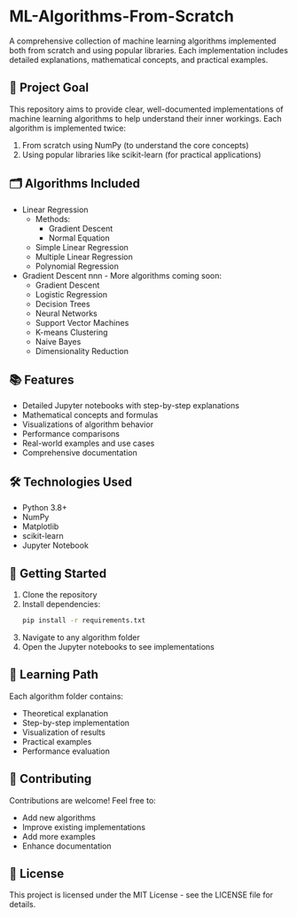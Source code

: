 # ML-Algorithms-From-Scratch

A comprehensive collection of machine learning algorithms implemented both from scratch and using popular libraries. Each implementation includes detailed explanations, mathematical concepts, and practical examples.

## 🎯 Project Goal
This repository aims to provide clear, well-documented implementations of machine learning algorithms to help understand their inner workings. Each algorithm is implemented twice:
1. From scratch using NumPy (to understand the core concepts)
2. Using popular libraries like scikit-learn (for practical applications)


## 🗂️ Algorithms Included
- Linear Regression
  - Methods:
    - Gradient Descent
    - Normal Equation
  - Simple Linear Regression
  - Multiple Linear Regression
  - Polynomial Regression
- Gradient Descent
         nnn    - More algorithms coming soon:
  - Gradient Descent
  - Logistic Regression
  - Decision Trees
  - Neural Networks
  - Support Vector Machines
  - K-means Clustering
  - Naive Bayes
  - Dimensionality Reduction

## 📚 Features
- Detailed Jupyter notebooks with step-by-step explanations
- Mathematical concepts and formulas
- Visualizations of algorithm behavior
- Performance comparisons
- Real-world examples and use cases
- Comprehensive documentation

## 🛠️ Technologies Used
- Python 3.8+
- NumPy
- Matplotlib
- scikit-learn
- Jupyter Notebook

## 🚀 Getting Started
1. Clone the repository
2. Install dependencies:
   ```bash
   pip install -r requirements.txt
   ```
3. Navigate to any algorithm folder
4. Open the Jupyter notebooks to see implementations

## 📖 Learning Path
Each algorithm folder contains:
- Theoretical explanation
- Step-by-step implementation
- Visualization of results
- Practical examples
- Performance evaluation

## 🤝 Contributing
Contributions are welcome! Feel free to:
- Add new algorithms
- Improve existing implementations
- Add more examples
- Enhance documentation

## 📝 License
This project is licensed under the MIT License - see the LICENSE file for details.
